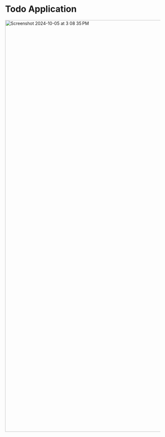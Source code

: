 <h1>Todo Application</h1>
<img width="1337" alt="Screenshot 2024-10-05 at 3 08 35 PM" src="https://github.com/user-attachments/assets/4d3601d1-0d51-4c8b-a30b-f628189ef2ad">
